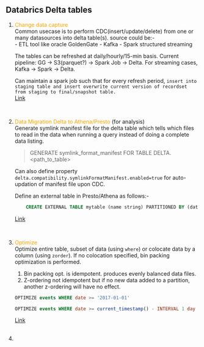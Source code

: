 ## Databrics Delta tables

1. <font color="orange">Change data capture</font> <br>
    Common usecase is to perform CDC(insert/update/delete) from one or many datasources into delta table(s). source could be:- <br>
        - ETL tool like oracle GoldenGate
        - Kafka
        - Spark structured streaming

    The tables can be refreshed at daily/hourly/15-min basis. 
    Current pipeline: GG -> S3(parquet?) -> Spark Job -> Delta. For streaming cases, Kafka -> Spark -> Delta. 

    Can maintain a spark job such that for every refresh period, `insert into staging table and insert overwrite current version of recordset from staging to final/snapshot table.` <br>
    [Link](https://databricks.com/blog/2018/10/29/simplifying-change-data-capture-with-databricks-delta.html)
    
    <br>
    

2. <font color="orange">Data Migration Delta to Athena/Presto</font> (for analysis) <br>
    Generate symlink manifest file for the delta table which tells which files to read in the data when running a query instead of doing a complete data listing. <br>
    > GENERATE symlink_format_manifest FOR TABLE DELTA.<path_to_table> <br>
    
    Can also define property `delta.compatibility.symlinkFormatManifest.enabled=true` for auto-updation of manifest file upon CDC. 

    Define an external table in Presto/Athena as follows:- <br>
    ```sql
        CREATE EXTERNAL TABLE mytable (name string) PARTITIONED BY (date_part date) ROW FORMAT SERDE 'org.apache.hadoop.hive.ql.io.parquet.serde.ParquetHiveSerDe' STORED AS INPUTFORMAT 'org.apache.hadoop.hive.ql.io.SymlinkTextInputFormat'OUTPUTFORMAT 'org.apache.hadoop.hive.ql.io.HiveIgnoreKeyTextOutputFormat'LOCATION '<path-to-delta-table>/_symlink_format_manifest/'
    ```
    [Link](https://docs.databricks.com/delta/presto-integration.html)
    
    <br>


3. <font color="orange">Optimize</font> <br>
    Optimize entire table, subset of data (using `where`) or colocate data by a column (using `zorder`). If no colocation specified, bin packing optimization is performed. <br>
    1. Bin packing opt. is idempotent. produces evenly balanced data files. 
    2. Z-ordering not idempotent but if no new data added to a partition, another z-ordering will have no effect. 

    ```sql
    OPTIMIZE events WHERE date >= '2017-01-01'

    OPTIMIZE events WHERE date >= current_timestamp() - INTERVAL 1 day ZORDER BY (eventType)
    ```
    [Link](https://docs.databricks.com/spark/latest/spark-sql/language-manual/delta-optimize.html)

    <br>


4. 



